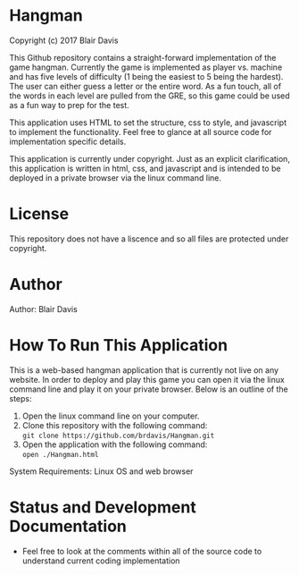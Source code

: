 # Hangman
Copyright (c) 2017 Blair Davis  

This Github repository contains a straight-forward implementation of the game hangman. Currently the game is implemented as player vs. machine and has five levels of difficulty (1 being the easiest to 5 being the hardest). The user can either guess a letter or the entire word. As a fun touch, all of the words in each level are pulled from the GRE, so this game could be used as a fun way to prep for the test.   

This application uses HTML to set the structure, css to style, and javascript to implement the functionality. Feel free to glance at all source code for implementation specific details.    

This application is currently under copyright. Just as an explicit clarification, this application is written in html, css, and javascript and is intended to be deployed in a private browser via the linux command line.

# License
This repository does not have a liscence and so all files are protected under copyright. 

# Author
Author: Blair Davis  

# How To Run This Application

This is a web-based hangman application that is currently not live on any website. In order to deploy and play this game you can open it via the linux command line and play it on your private browser. Below is an outline of the steps:  

1. Open the linux command line on your computer.  
1. Clone this repository with the following command:    
`git clone https://github.com/brdavis/Hangman.git ` 
1. Open the application with the following command:    
`open ./Hangman.html`    
 
 System Requirements: Linux OS and web browser

# Status and Development Documentation
* Feel free to look at the comments within all of the source code to understand current coding implementation
